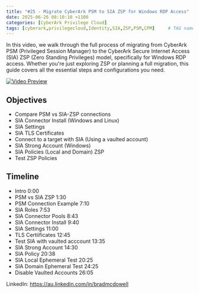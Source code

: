 ```yaml
---
title: "#25 - Migrate CyberArk PSM to SIA ZSP for Windows RDP Access"
date: 2025-06-26 08:10:10 +1100
categories: [CyberArk Privilege Cloud]
tags: [cyberark,privilegecloud,Identity,SIA,ZSP,PSM,CPM]     # TAG names should always be lowercase
---
```

In this video, we walk through the full process of migrating from CyberArk PSM (Privileged Session Manager) to the CyberArk Secure Internet Access (SIA) ZSP (Zero Standing Privileges) model, specifically for Windows RDP access. Whether you're just exploring ZSP or planning a full migration, this guide covers all the essential steps and configurations you need.

[![Video Preview](https://i.ytimg.com/vi/TDqr6yvKIS4/maxresdefault.jpg)](https://www.youtube.com/watch?v=TDqr6yvKIS4)

## Objectives

- Compare PSM vs SIA-ZSP connections
- SIA Connector Install (Windows and Linux)
- SIA Settings
- SIA TLS Certificates
- Connect to a target with SIA (Using a vaulted account)
- SIA Strong Account (Windows)
- SIA Policies (Local and Domain) ZSP
- Test ZSP Policies

## Timeline

- Intro 0:00
- PSM vs SIA ZSP  1:30
- PSM Connection Example 7:10
- SIA Roles 7:53
- SIA Connector Pools 8:43
- SIA Connector Install 9:40
- SIA Settings 11:00
- TLS Certiificates 12:45
- Test SIA with vaulted acccount 13:35
- SIA Strong Account 14:30
- SIA Policy 20:38
- SIA Local Ephemeral Test 20:25
- SIA Domain Ephemeral Test 24:25
- Disable Vaulted Accounts 26:05

LinkedIn: https://au.linkedin.com/in/bradmcdowell
